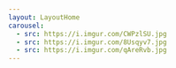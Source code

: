 ```yaml
---
layout: LayoutHome
carousel:
  - src: https://i.imgur.com/CWPzlSU.jpg
  - src: https://i.imgur.com/8Usqyv7.jpg
  - src: https://i.imgur.com/qAreRvb.jpg
---
```


<BootstrapCarousel :items="$page.frontmatter.carousel"></BootstrapCarousel>